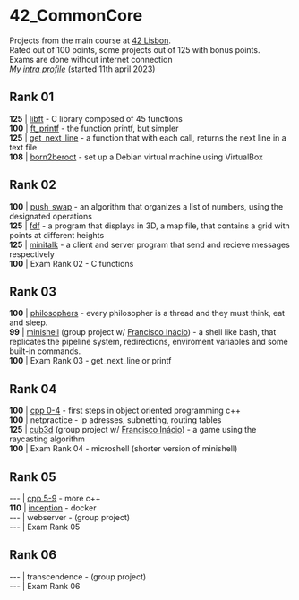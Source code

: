 # 42_CommonCore

Projects from the main course at [42 Lisbon](https://www.42lisboa.com/).\
Rated out of 100 points, some projects out of 125 with bonus points.\
Exams are done without internet connection\
*My [intra profile](https://profile.intra.42.fr/users/rvaz)* (started 11th april 2023)

## Rank 01
**125** | [libft](./rank01/libft) - C library composed of 45 functions\
**100** | [ft_printf](./rank01/ft_printf) - the function printf, but simpler\
**125** | [get_next_line](./rank01/get_next_line) - a function that with each call, returns the next line in a text file\
**108** | [born2beroot](./rank01/born2beroot) - set up a Debian virtual machine using VirtualBox

## Rank 02
**100** | [push_swap](./rank02/push_swap) - an algorithm that organizes a list of numbers, using the designated operations\
**125** | [fdf](./rank02/fdf) - a program that displays in 3D, a map file, that contains a grid with points at different heights\
**125** | [minitalk](./rank02/minitalk) - a client and server program that send and recieve messages respectively\
**100** | Exam Rank 02 - C functions

## Rank 03
**100** | [philosophers](./rank03/philosophers) - every philosopher is a thread and they must think, eat and sleep.\
**99** | [minishell](https://github.com/rafaelva-z/minishell) (group project w/ [Francisco Inácio](https://github.com/FInacio97)) - a shell like bash, that replicates the pipeline system, redirections, enviroment variables and some built-in commands.\
**100** | Exam Rank 03 - get_next_line or printf

## Rank 04
**100** | [cpp 0-4](./rank04/cpp/) - first steps in object oriented programming c++\
**100** | netpractice - ip adresses, subnetting, routing tables\
**125** | [cub3d](https://github.com/rafaelva-z/42_cub3d) (group project w/ [Francisco Inácio](https://github.com/FInacio97)) - a game using the raycasting algorithm\
**100** | Exam Rank 04 - microshell (shorter version of minishell)

## Rank 05
--- | [cpp 5-9](./rank05/cpp/) - more c++\
**110** | [inception](./rank05/inception) - docker\
--- | webserver - (group project)\
--- | Exam Rank 05

## Rank 06

--- | transcendence - (group project)\
--- | Exam Rank 06
